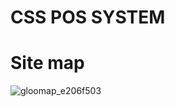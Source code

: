 # CSS POS SYSTEM

  # Site map

![gloomap_e206f503](https://github.com/SameeraMS/Css-Assignment-6/assets/137902086/459c7b61-8e0a-4eb8-b0c3-8d31681c265e)
